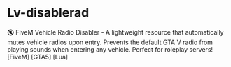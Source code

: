 # Lv-disablerad
🔇 FiveM Vehicle Radio Disabler - A lightweight resource that automatically mutes vehicle radios upon entry. Prevents the default GTA V radio from playing sounds when entering any vehicle. Perfect for roleplay servers! [FiveM] [GTA5] [Lua]
